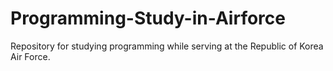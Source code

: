 # Programming-Study-in-Airforce
Repository for studying programming while serving at the Republic of Korea Air Force.
